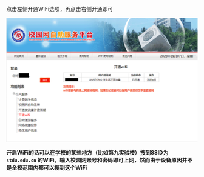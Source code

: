 点击左侧开通WiFi选项，再点击右侧开通即可

![WiFi](\images\4.png)

**开启WiFi的话可以在学校的某些地方（比如第九实验楼）搜到SSID为`stdu.edu.cn` 的WiFi，输入校园网账号和密码即可上网，然而由于设备原因并不是全校范围内都可以搜到这个WiFi**



<link rel="stylesheet" href="https://cdn.jsdelivr.net/npm/gitalk@1/dist/gitalk.css">

<script src="https://cdn.jsdelivr.net/npm/gitalk@1/dist/gitalk.min.js"></script>
<div id="gitalk-container"></div>
<script>
    const gitalk = new Gitalk({
        clientID: "f997f0370566fec3278e",
        clientSecret: "9e3d0c4c8706ad459f8b15a41e489c4f76525b51",
        repo: "CampusNetworkForSTDU",
        owner: "Dreammer12138",
        admin: ['Dreammer12138'],
        id: location.pathname
    });
    gitalk.render('gitalk-container');
</script>